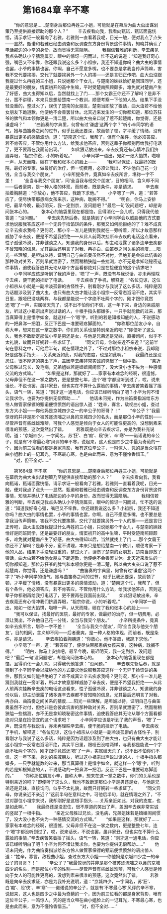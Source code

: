 # 　　第1684章 辛不寒
　　“你的意思是……楚南身后那位冉姓三小姐，可能就是在幕后为曲大虫出谋划策乃至提供直接帮助的那个人？”
　　辛去疾看向我，我看向甄诺，甄诺面露恍悟，请示求证一般看向了若雅，若雅则一直看着我呢，目光一触，便对我点了点头——显然，甄诺和若雅已经由调查和反调查东方身份背景这件事情，知晓并确认了电话那边的小辛的身份，故而觉得无需隐瞒。
　　我相信若雅的判断，辛去疾见我点头确认小辛猜测属实，眼中的惊讶一闪而过，忙不迭的说道：“知道我好奇心强，嘴巴又不牢靠，你还跟我说这么多？小祖宗，我还不知道你吗？曲大虫的事情也罢，小爷的事情也罢，你啊，自己不愿意多嘴，也不要总是拿我当传声筒嘛，害我不交代要挨揍，交代了就要挨另外一个人的揍——还是言归正传吧，曲大虫没跟我提过什么冉姓的三小姐，只说她那个干女儿，与楚南的妹妹恰好是同班同学，还是最要好的朋友，情窦初开的高中生嘛，平时受楚南照顾颇多，难免就对楚南产生了好感，曲大虫得知以后，当然就找上了门……那个女霸王你还不了解吗？是非不分，蛮不讲理，本来只是想给楚南一个教训，顺便考察一下他的人品，结果下手没轻没重的，整过火了，误伤了楚南的女朋友，楚南当即放了狠话，曲大虫若不给他女朋友下跪道歉，他便绝不会善罢甘休。北天近来发生的一切你都知道，那位苏狂爷的脾气和本领你更是一清二楚，所以曲大虫亲口说了惹不起楚南，你觉得，还是谦虚吗？”
　　“曲笛奏的字典里，何曾有过‘谦虚’这两个字？”听小辛同学的语气，她与曲笛奏之间的过节，似乎比我还要深，故而顿了顿，才平缓了情绪，没有暴露出更多的感情波动，道：“楚南这个忙，我帮了，但有个条件，他必须答应，若不肯答应，不管你用什么方法，给我求他答应，否则这辈子你都别再给我打电话了，更不要再在我面前出现。”
　　如此狠话放出来，辛去疾竟还有心情冲我们挤眉弄眼，“祖宗你说，小的听着呢。”
　　小辛同学一语出，宛如一张大馅饼，啪嚓一声，从天而降，砸在了我和张本心的脸上——
　　“我可以保证，找最好的医院，最好的专家，做最好的治疗，但一切费用，必须让我出，不许他自己花一分钱，全当与我交个朋友。”
　　小辛所提条件，竟真如辛去疾所言，堪称一字不差！
　　‘全当与我交个朋友’，同‘全当我与他交个朋友’，目的相同，含义却不同——后者豪爽，是一种人格的体现，而前者，既是条件，亦是请求。
　　辛去疾拍着胸脯道：“你放心，他不答应，我跪下求他。”
　　小辛嗯了一声，道：“若答应了，便尽快带那患病女孩来京，这种病，耽搁不得。”
　　“明白，你马上安排吧，最早今晚，最迟明天，我一定到京，没问题吧？”最后一句‘没问题吧’，却是询问张本心的。
　　张本心的脑袋里现在都是馅，且得消化一会儿呢，只得我代他答道：“没问题。”
　　辛去疾先斩后奏，就是猜到了小辛同学会以威胁他的方式要求他说服我答应这样一个无异于捡馅饼的条件，那我又如何能拒绝的了？难不成真让辛去疾求我吗？更何况，那小辛一准儿是猜到我就在一旁听着，所以才故意那样威胁了辛去疾，便是不希望我拒绝——从此人前两次挂断辛去疾的电话这点看来，性子孤傲冷漠，并非健谈之人，知道我的身份以后，却主动泄露了诸多连辛去疾都不曾知晓的信息，尤其最后还明言了对我、冉亦白、曲笛奏之间关系的猜度……阳光一些理解，是坦诚以待，证明自己与曲笛奏虽然不对付，但绝非是会彼此坑害的那种敌对关系，否则早就泄密了，然而稍稍狭隘一些揣测，亦不无是拿知晓秘密这件事情，迫使我答应其无论从哪个方面看都绝对只是在捡便宜的这个请求吧？
　　小辛同学应该是听到了我的声音，‘嗯’了一声，既没有与我说话，亦未再理睬辛去疾，便干脆的挂断了电话。
　　辛去疾收了手机，解释道：“各位见谅，这位小祖宗从小就是一副冷淡孤僻的古怪性子，别看刚才与我说了这么多话，纯粹是因为话题涉及到了曲大虫，也只有曲大虫才能让这小祖宗一反常态滔滔不绝，其实平日里，跟哑巴没啥两样，与我都是能说一个字绝不吐两个字的，刚才跟你竟然还‘嗯’了一声，实属破天荒了，说不出不怕你们不信，这一年下来，身边的亲戚朋友，听过这小祖宗出声说过话的人，十根手指头都嫌多，一只手就能数的过来，那当真算得上是惜字如金，就这样一个‘嗯’字，听到的若是知根知底的人，不说感动的一把鼻涕一把泪，反正下巴是一准要砸疼脚面的。”
　　“你称那位朋友小辛，自称大辛，想来在这一掌之数中，你们的关系也是特别亲近的吧？”即便听了这么久，我也不敢断定那位小辛是男还是女，与他是兄弟还是兄妹，直接询问，似乎不太礼貌，故而只好婉转一些求证了。
　　“同父异母，你说亲近不亲近？”这前半句在意料之中，可他后半句，就在情理之外了，“不过对那位小祖宗来说，我却刚好是这根手指头……关系亲近如此，对我的态度，也是如此啊。”
　　我最终还是没忍住，很不厚道的笑出了声，盖因辛去疾非常实诚的竖起了一根中指。
　　“亲近父母胜过兄长，没毛病，兄弟姐妹若是嬉嬉闹闹惯了，没大没小也不失为一种感情交流的方式嘛。”
　　“如果是这样，那就好了……家家有本难念的经啊，很遗憾，父母非但不在这一掌之数内，更是整整七年，连个‘嗯’字都没听到过了，哎，说来话长，不说也罢，虽非家丑，但也实在不算什么露脸的事情，”辛去疾苦笑着摇了摇头，语气一转，笑道：“刚才这一通电话，你应该已经听明白了吧？小辛为何不惜让我求你，也要为你提供无偿帮助……”
　　他话未问完，作为曲笛奏指派给东方怜人做管家保镖的甄诺便愤愤然的语出惊人道：“姓辛，寡言，敌视曲小姐，查过东方大小姐——你他妈是京城四少之一的辛公子的哥哥？！”
　　“辛公子？”我最惊讶的并非是那个被苏逐流嗤之以鼻的京城四少的名头，而是那位小辛的性别——尽管声音有些雌雄难辨，可我个人感觉是倾向于女人的可能性更高的，没想到素来很准的预感，这次竟然出了错。
　　若雅既是向辛去疾求证，亦是为我补充说明，道：“京城四少，一字闻名，苏‘狂’、白‘痴’、段‘侠’、辛‘寒’——诺诺说的辛公子，就是有‘不寒最心寒’风评的辛不寒，说起来，这人也是四少之中最为奇葩的一个，因为前三位看的都是身家背影，唯有这位辛公子，一鸣惊人，凭的是当众甩在曲小姐脸上的一记耳光，不寒最心寒，也是由此而来，意为不懂怜香惜玉。”
　　“对，但不全对……”

　　第1684章 辛不寒
　　“你的意思是……楚南身后那位冉姓三小姐，可能就是在幕后为曲大虫出谋划策乃至提供直接帮助的那个人？”
　　辛去疾看向我，我看向甄诺，甄诺面露恍悟，请示求证一般看向了若雅，若雅则一直看着我呢，目光一触，便对我点了点头——显然，甄诺和若雅已经由调查和反调查东方身份背景这件事情，知晓并确认了电话那边的小辛的身份，故而觉得无需隐瞒。
　　我相信若雅的判断，辛去疾见我点头确认小辛猜测属实，眼中的惊讶一闪而过，忙不迭的说道：“知道我好奇心强，嘴巴又不牢靠，你还跟我说这么多？小祖宗，我还不知道你吗？曲大虫的事情也罢，小爷的事情也罢，你啊，自己不愿意多嘴，也不要总是拿我当传声筒嘛，害我不交代要挨揍，交代了就要挨另外一个人的揍——还是言归正传吧，曲大虫没跟我提过什么冉姓的三小姐，只说她那个干女儿，与楚南的妹妹恰好是同班同学，还是最要好的朋友，情窦初开的高中生嘛，平时受楚南照顾颇多，难免就对楚南产生了好感，曲大虫得知以后，当然就找上了门……那个女霸王你还不了解吗？是非不分，蛮不讲理，本来只是想给楚南一个教训，顺便考察一下他的人品，结果下手没轻没重的，整过火了，误伤了楚南的女朋友，楚南当即放了狠话，曲大虫若不给他女朋友下跪道歉，他便绝不会善罢甘休。北天近来发生的一切你都知道，那位苏狂爷的脾气和本领你更是一清二楚，所以曲大虫亲口说了惹不起楚南，你觉得，还是谦虚吗？”
　　“曲笛奏的字典里，何曾有过‘谦虚’这两个字？”听小辛同学的语气，她与曲笛奏之间的过节，似乎比我还要深，故而顿了顿，才平缓了情绪，没有暴露出更多的感情波动，道：“楚南这个忙，我帮了，但有个条件，他必须答应，若不肯答应，不管你用什么方法，给我求他答应，否则这辈子你都别再给我打电话了，更不要再在我面前出现。”
　　如此狠话放出来，辛去疾竟还有心情冲我们挤眉弄眼，“祖宗你说，小的听着呢。”
　　小辛同学一语出，宛如一张大馅饼，啪嚓一声，从天而降，砸在了我和张本心的脸上——
　　“我可以保证，找最好的医院，最好的专家，做最好的治疗，但一切费用，必须让我出，不许他自己花一分钱，全当与我交个朋友。”
　　小辛所提条件，竟真如辛去疾所言，堪称一字不差！
　　‘全当与我交个朋友’，同‘全当我与他交个朋友’，目的相同，含义却不同——后者豪爽，是一种人格的体现，而前者，既是条件，亦是请求。
　　辛去疾拍着胸脯道：“你放心，他不答应，我跪下求他。”
　　小辛嗯了一声，道：“若答应了，便尽快带那患病女孩来京，这种病，耽搁不得。”
　　“明白，你马上安排吧，最早今晚，最迟明天，我一定到京，没问题吧？”最后一句‘没问题吧’，却是询问张本心的。
　　张本心的脑袋里现在都是馅，且得消化一会儿呢，只得我代他答道：“没问题。”
　　辛去疾先斩后奏，就是猜到了小辛同学会以威胁他的方式要求他说服我答应这样一个无异于捡馅饼的条件，那我又如何能拒绝的了？难不成真让辛去疾求我吗？更何况，那小辛一准儿是猜到我就在一旁听着，所以才故意那样威胁了辛去疾，便是不希望我拒绝——从此人前两次挂断辛去疾的电话这点看来，性子孤傲冷漠，并非健谈之人，知道我的身份以后，却主动泄露了诸多连辛去疾都不曾知晓的信息，尤其最后还明言了对我、冉亦白、曲笛奏之间关系的猜度……阳光一些理解，是坦诚以待，证明自己与曲笛奏虽然不对付，但绝非是会彼此坑害的那种敌对关系，否则早就泄密了，然而稍稍狭隘一些揣测，亦不无是拿知晓秘密这件事情，迫使我答应其无论从哪个方面看都绝对只是在捡便宜的这个请求吧？
　　小辛同学应该是听到了我的声音，‘嗯’了一声，既没有与我说话，亦未再理睬辛去疾，便干脆的挂断了电话。
　　辛去疾收了手机，解释道：“各位见谅，这位小祖宗从小就是一副冷淡孤僻的古怪性子，别看刚才与我说了这么多话，纯粹是因为话题涉及到了曲大虫，也只有曲大虫才能让这小祖宗一反常态滔滔不绝，其实平日里，跟哑巴没啥两样，与我都是能说一个字绝不吐两个字的，刚才跟你竟然还‘嗯’了一声，实属破天荒了，说不出不怕你们不信，这一年下来，身边的亲戚朋友，听过这小祖宗出声说过话的人，十根手指头都嫌多，一只手就能数的过来，那当真算得上是惜字如金，就这样一个‘嗯’字，听到的若是知根知底的人，不说感动的一把鼻涕一把泪，反正下巴是一准要砸疼脚面的。”
　　“你称那位朋友小辛，自称大辛，想来在这一掌之数中，你们的关系也是特别亲近的吧？”即便听了这么久，我也不敢断定那位小辛是男还是女，与他是兄弟还是兄妹，直接询问，似乎不太礼貌，故而只好婉转一些求证了。
　　“同父异母，你说亲近不亲近？”这前半句在意料之中，可他后半句，就在情理之外了，“不过对那位小祖宗来说，我却刚好是这根手指头……关系亲近如此，对我的态度，也是如此啊。”
　　我最终还是没忍住，很不厚道的笑出了声，盖因辛去疾非常实诚的竖起了一根中指。
　　“亲近父母胜过兄长，没毛病，兄弟姐妹若是嬉嬉闹闹惯了，没大没小也不失为一种感情交流的方式嘛。”
　　“如果是这样，那就好了……家家有本难念的经啊，很遗憾，父母非但不在这一掌之数内，更是整整七年，连个‘嗯’字都没听到过了，哎，说来话长，不说也罢，虽非家丑，但也实在不算什么露脸的事情，”辛去疾苦笑着摇了摇头，语气一转，笑道：“刚才这一通电话，你应该已经听明白了吧？小辛为何不惜让我求你，也要为你提供无偿帮助……”
　　他话未问完，作为曲笛奏指派给东方怜人做管家保镖的甄诺便愤愤然的语出惊人道：“姓辛，寡言，敌视曲小姐，查过东方大小姐——你他妈是京城四少之一的辛公子的哥哥？！”
　　“辛公子？”我最惊讶的并非是那个被苏逐流嗤之以鼻的京城四少的名头，而是那位小辛的性别——尽管声音有些雌雄难辨，可我个人感觉是倾向于女人的可能性更高的，没想到素来很准的预感，这次竟然出了错。
　　若雅既是向辛去疾求证，亦是为我补充说明，道：“京城四少，一字闻名，苏‘狂’、白‘痴’、段‘侠’、辛‘寒’——诺诺说的辛公子，就是有‘不寒最心寒’风评的辛不寒，说起来，这人也是四少之中最为奇葩的一个，因为前三位看的都是身家背影，唯有这位辛公子，一鸣惊人，凭的是当众甩在曲小姐脸上的一记耳光，不寒最心寒，也是由此而来，意为不懂怜香惜玉。”
　　“对，但不全对……”
